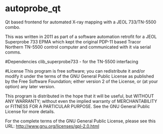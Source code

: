 # autoprobe_qt
Qt based frontend for automated X-ray mapping with a JEOL 733/TN-5500 combo.

This was written in 2011 as part of a software automation retrofit for a JEOL Superprobe 733 EPMA which kept the original PDP-11 based Tracor Northern TN-5500 control computer and communicated with it via serial comms.

#Dependencies
clib_superprobe733 - for the TN-5500 interfacing

#License
This program is free software; you can redistribute it and/or modify
it under the terms of the GNU General Public License as published by
the Free Software Foundation; either version 2 of the License, or
(at your option) any later version.

This program is distributed in the hope that it will be useful,
but WITHOUT ANY WARRANTY; without even the implied warranty of
MERCHANTABILITY or FITNESS FOR A PARTICULAR PURPOSE.  See the
GNU General Public License for more details.

For the complete terms of the GNU General Public License, please see this URL:
http://www.gnu.org/licenses/gpl-2.0.html
